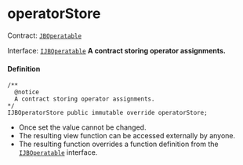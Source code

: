 # operatorStore

Contract: [`JBOperatable`](/dev/api/v2/contracts/or-abstract/jboperatable/README.md)​‌

Interface: [`IJBOperatable`](/dev/api/v2/interfaces/ijboperatable.md)
**A contract storing operator assignments.**

#### Definition

```
/** 
  @notice 
  A contract storing operator assignments.
*/ 
IJBOperatorStore public immutable override operatorStore;
```

* Once set the value cannot be changed.
* The resulting view function can be accessed externally by anyone.
* The resulting function overrides a function definition from the [`IJBOperatable`](/dev/api/v2/interfaces/ijboperatable.md) interface.
